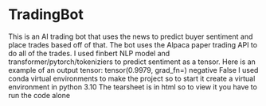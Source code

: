 # TradingBot
This is an AI trading bot that uses the news to predict buyer sentiment and place trades based off of that.
The bot uses the Alpaca paper trading API to do all of the trades.
I used finbert NLP model and transformer/pytorch/tokeniziers to predict sentiment as a tensor.
Here is an example of an output tensor: tensor(0.9979, grad_fn=<SelectBackward0>) negative False
I used conda virtual environments to make the project so to start it create a virtual environment in python 3.10
The tearsheet is in html so to view it you have to run the code alone
